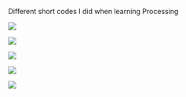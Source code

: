 Different short codes I did when learning Processing

![](https://github.com/Samizen/Processing_codes/blob/master/social_media_edit/Capture.PNG)


![](https://github.com/Samizen/Processing_codes/blob/master/amount_no_of_booking_per_day/Capture.PNG)


![](https://github.com/Samizen/Processing_codes/blob/master/airport/Capture.PNG)


![](https://github.com/Samizen/Processing_codes/blob/master/nepal_population_in_stages/Capture.PNG)


![](https://github.com/Samizen/Processing_codes/blob/master/scatter_plot_district/Capture.PNG)

